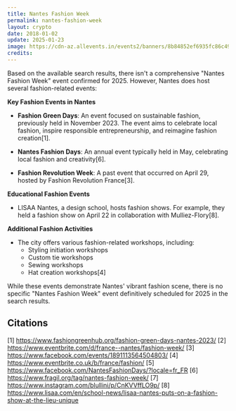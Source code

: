 ```yaml
---
title: Nantes Fashion Week
permalink: nantes-fashion-week
layout: crypto
date: 2018-01-02
update: 2025-01-23
image: https://cdn-az.allevents.in/events2/banners/8b84852ef6935fc86c4995bc1dcf8f507bdc92c49bce5c8814c43f388aec2a2c-rimg-w1200-h543-dc161016-gmir?v=1736347306
credits:
---
```


Based on the available search results, there isn't a comprehensive "Nantes Fashion Week" event confirmed for 2025. However, Nantes does host several fashion-related events:

**Key Fashion Events in Nantes**

- **Fashion Green Days**: An event focused on sustainable fashion, previously held in November 2023. The event aims to celebrate local fashion, inspire responsible entrepreneurship, and reimagine fashion creation[1].

- **Nantes Fashion Days**: An annual event typically held in May, celebrating local fashion and creativity[6].

- **Fashion Revolution Week**: A past event that occurred on April 29, hosted by Fashion Revolution France[3].

**Educational Fashion Events**
- LISAA Nantes, a design school, hosts fashion shows. For example, they held a fashion show on April 22 in collaboration with Mulliez-Flory[8].

**Additional Fashion Activities**
- The city offers various fashion-related workshops, including:
  - Styling initiation workshops
  - Custom tie workshops
  - Sewing workshops
  - Hat creation workshops[4]

While these events demonstrate Nantes' vibrant fashion scene, there is no specific "Nantes Fashion Week" event definitively scheduled for 2025 in the search results.

## Citations

[1] https://www.fashiongreenhub.org/fashion-green-days-nantes-2023/
[2] https://www.eventbrite.com/d/france--nantes/fashion-week/
[3] https://www.facebook.com/events/1891113564504803/
[4] https://www.eventbrite.co.uk/b/france/fashion/
[5] https://www.facebook.com/NantesFashionDays/?locale=fr_FR
[6] https://www.fragil.org/tag/nantes-fashion-week/
[7] https://www.instagram.com/blullini/p/CnKVVffLO9p/
[8] https://www.lisaa.com/en/school-news/lisaa-nantes-puts-on-a-fashion-show-at-the-lieu-unique
